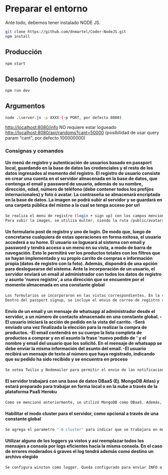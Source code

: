 # Preparar el entorno

Ante todo, debemos tener instalado NODE JS.

```sh
git clone https://github.com/dnmartel/Coder-NodeJS.git
npm install
```

## Producción

```sh
npm start
```

## Desarrollo (nodemon)

```sh
npm run dev
```

## Argumentos

```sh
node .\server.js -p XXXX (-p PORT, por defecto 8080)
```

<http://localhost:8080/info> NO requiere estar logueado
<http://localhost:8080/api/randoms?cant=50000> (posibilidad de usar query param "cant", por defecto 100000000)

### Consignas y comandos

#### Un menú de registro y autenticación de usuarios basado en passport local, guardando en la base de datos las credenciales y el resto de los datos ingresados al momento del registro. El registro de usuario consiste en crear una cuenta en el servidor almacenada en la base de datos, que contenga el email y password de usuario, además de su nombre, dirección, edad, número de teléfono (debe contener todos los prefijos internacionales) y foto ó avatar. La contraseña se almacenará encriptada en la base de datos. La imagen se podrá subir al servidor y se guardará en una carpeta pública del mismo a la cual se tenga acceso por url

```sh
Se realiza el menu de registro (login + sign up) con los campos mencionados. Se utiliza MongoDB como base de datos, ajustando los modelos del Schema para que cumplan con los requisitos pedidos. 
Para subir la imagen, se utiliza multer, siendo la ruta /public/avatars la ubicacion de los archivos. Se configura para mantener la extension de los archivos y se almacena este String como campo dentro del perfil de la persona.
```

#### Un formulario post de registro y uno de login. De modo que, luego de concretarse cualquiera de estas operaciones en forma exitosa, el usuario accederá a su home. El usuario se logueará al sistema con email y password y tendrá acceso a un menú en su vista, a modo de barra de navegación. Esto le permitirá ver los productos totales con los filtros que se hayan implementado y su propio carrito de compras e información propia (datos de registro con la foto). Además, dispondrá de una opción para desloguearse del sistema.  Ante la incorporación de un usuario, el servidor enviará un email al administrador con todos los datos de registro y asunto 'nuevo registro', a una dirección que se encuentre por el momento almacenada en una constante global

```sh
Los formularios se incorporaron en las vistas correspondientes. En la vista home, por defecto se muestran los productos teniendo la barra de navegacion disponible para moverse entre menues (Productos, Carrito, Perfil). En ese mismo menu, se muestra ademas el mensaje de bienvenida personalizado y el boton de desloguearse + el avatar.
Dentro del passport signup, se incluye el envio de correo de registro al administrador.
```

#### Envío de un email y un mensaje de whatsapp al administrador desde el servidor, a un número de contacto almacenado en una constante global. - El usuario iniciará la acción de pedido en la vista del carrito. -Será enviado una vez finalizada la elección para la realizar la compra de productos. -El email contendrá en su cuerpo la lista completa de productos a comprar y en el asunto la frase 'nuevo pedido de ' y el nombre y email del usuario que los solicitó. En el mensaje de whatsapp se debe enviar la misma información del asunto del email. -El usuario recibirá un mensaje de texto al número que haya registrado, indicando que su pedido ha sido recibido y se encuentra en proceso

```sh
Se setea Twilio y Nodemailer para permitir el envio de las notificaciones. Esto se hace a travès de una ruta especifica /notificar, accionada desde el front al momento de emular la compra.
```

#### El servidor trabajará con una base de datos DBaaS (Ej. MongoDB Atlas) y estará preparado para trabajar en forma local o en la nube a través de la plataforma PaaS Heroku

```sh
Como se mencionó anteriormente, se utilizó MongoDB como DBaaS. Además, se sube la instancia a Railways.
```

#### Habilitar el modo cluster para el servidor, como opcional a través de una constante global

```sh
Se agrega el parametro "-m cluster" para indicar que se trabajara en modo cluster.
```

#### Utilizar alguno de los loggers ya vistos y así reemplazar todos los mensajes a consola por logs eficientes hacia la misma consola. En el caso de errores moderados ó graves el log tendrá además como destino un archivo elegido

```sh
Se configura winston como logger. Queda configurado para enviar INFO a consola, WARN y ERROR hacia archivos locales en la carpeta ./log
```
